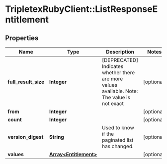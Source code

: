 # TripletexRubyClient::ListResponseEntitlement

## Properties
Name | Type | Description | Notes
------------ | ------------- | ------------- | -------------
**full_result_size** | **Integer** | [DEPRECATED] Indicates whether there are more values available. Note: The value is not exact | [optional] 
**from** | **Integer** |  | [optional] 
**count** | **Integer** |  | [optional] 
**version_digest** | **String** | Used to know if the paginated list has changed. | [optional] 
**values** | [**Array&lt;Entitlement&gt;**](Entitlement.md) |  | [optional] 


